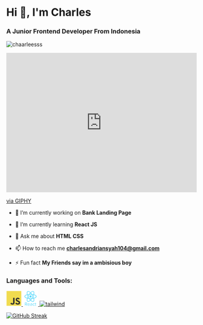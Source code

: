 <h1 align="left">Hi 👋, I'm Charles</h1>
<h3 align="left">A Junior Frontend Developer From Indonesia</h3>

<p align="left"> <img src="https://komarev.com/ghpvc/?username=chaarleesss&label=Profile%20views&color=0e75b6&style=flat" alt="chaarleesss" /> </p>


<div style="width:100%;height:0;padding-bottom:73%;position:relative;"><iframe src="https://giphy.com/embed/Wj7lNjMNDxSmc" width="100%" height="100%" style="position:absolute" frameBorder="0" class="giphy-embed" allowFullScreen></iframe></div><p><a href="https://giphy.com/gifs/dog-miss-Wj7lNjMNDxSmc">via GIPHY</a></p>


- 🔭 I’m currently working on **Bank Landing Page**

- 🌱 I’m currently learning **React JS**

- 💬 Ask me about **HTML CSS**

- 📫 How to reach me **charlesandriansyah104@gmail.com**

- ⚡ Fun fact **My Friends say im a ambisious boy**

<p align="left">
</p>

<h3 align="left">Languages and Tools:</h3>
<p align="left"> <a href="https://www.w3schools.com/cs/" target="_blank" rel="noreferrer"> </a> <a href="https://developer.mozilla.org/en-US/docs/Web/JavaScript" target="_blank" rel="noreferrer"> <img src="https://raw.githubusercontent.com/devicons/devicon/master/icons/javascript/javascript-original.svg" alt="javascript" width="40" height="40"/> </a><a href="https://reactjs.org/" target="_blank" rel="noreferrer"> <img src="https://raw.githubusercontent.com/devicons/devicon/master/icons/react/react-original-wordmark.svg" alt="react" width="40" height="40"/> </a> <a href="https://tailwindcss.com/" target="_blank" rel="noreferrer"> <img src="https://www.vectorlogo.zone/logos/tailwindcss/tailwindcss-icon.svg" alt="tailwind" width="40" height="40"/> </a> </p>


[![GitHub Streak](https://github-readme-streak-stats.herokuapp.com?user=Chaarleesss&theme=dark&hide_border=true)](https://git.io/streak-stats)
